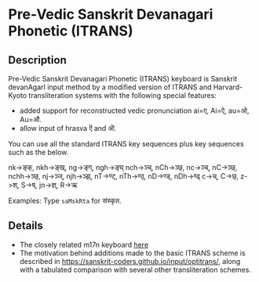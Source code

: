 # Pre-Vedic Sanskrit Devanagari Phonetic (ITRANS) 


## Description

Pre-Vedic Sanskrit Devanagari Phonetic (ITRANS) keyboard is Sanskrit devanAgarI input method by a modified version of ITRANS and Harvard-Kyoto transliteration systems with the following special features:

- added support for reconstructed vedic pronunciation ai=ए, Ai=ऐ, au=ओ, Au=औ.
- allow input of hrasva ऎ and ऒ.


You can use all the standard ITRANS key sequences plus key
sequences such as the below.

nk->ङ्क्, nkh->ङ्ख्, ng->ङ्ग्, ngh->ङ्घ्
nch->ञ्च्, nCh->ञ्छ्, nc->ञ्च्, nC->ञ्छ्, nchh->ञ्छ्,
nj->ञ्ज्, njh->ञ्झ्, nT->ण्ट्, nTh->ण्ठ्, nD->ण्ड्, nDh->ण्ढ्
c->च्, C->छ्, z->श्, S->ष्, jn->ज्ञ्, R->ऋ

Examples: Type `saMskRta` for संस्कृत. 

## Details

- The closely related m17n keyboard [here](https://github.com/indic-transliteration/m17n-db-indic/blob/master/sa-vedic-itrans.mim)
- The motivation behind additions made to the basic ITRANS scheme is described in https://sanskrit-coders.github.io/input/optitrans/, along with a tabulated comparison with several other transliteration schemes.

